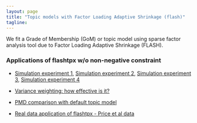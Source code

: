 ```yaml
---
layout: page
title: "Topic models with Factor Loading Adaptive Shrinkage (flash)"
tagline:
---
```


We fit a Grade of Membership (GoM) or topic model using sparse factor analysis tool due to Factor Loading Adaptive Shrinkage (FLASH).

### Applications of flashtpx w/o non-negative constraint

* [Simulation experiment 1](project/src/flashtpx_sim_run_1.pdf),
  [Simulation experiment 2](project/src/flashtpx_sim_run_2.pdf),
  [Simulation experiment 3](project/src/flashtpx_sim_run_3.pdf),
  [Simulation experiment 4](project/src/flashtpx_sim_run_4.pdf)
  
* [Variance weighting: how effective is it?](project/src/flashtpx_variance_structure.pdf)

* [PMD comparison with default topic model](project/src/pmd_topicmodel_compare.pdf)

* [Real data application of flashtpx - Price et al data](project/src/flashtpx_bird_abundance.pdf)
